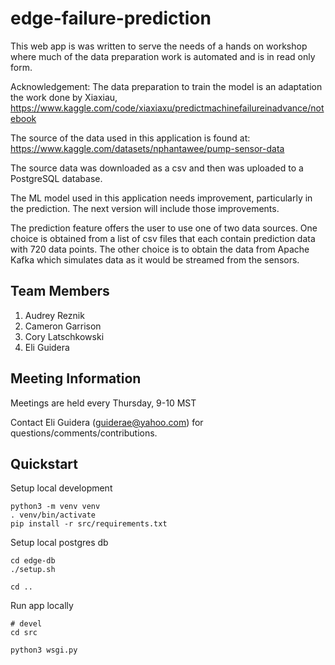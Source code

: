 # edge-failure-prediction

This web app is was written to serve the needs of a hands on workshop where much of the data preparation work is automated and is in read only form.

Acknowledgement: The data preparation to train the model is an adaptation the work done by
Xiaxiau, <https://www.kaggle.com/code/xiaxiaxu/predictmachinefailureinadvance/notebook>

The source of the data used in this application is found at: <https://www.kaggle.com/datasets/nphantawee/pump-sensor-data>

The source data was downloaded as a csv and then was uploaded to a PostgreSQL database.

The ML model used in this application needs improvement, particularly in the prediction.  The next version will include those improvements.

The prediction feature offers the user to use one of two data sources.  One choice is obtained from a list of csv files that each contain prediction data with 720 data points.  The other choice is to obtain the data from Apache Kafka which simulates data as it would be streamed from the sensors.

## Team Members

1. Audrey Reznik
1. Cameron Garrison
1. Cory Latschkowski
1. Eli Guidera

## Meeting Information

Meetings are held every Thursday, 9-10 MST

Contact Eli Guidera (guiderae@yahoo.com) for questions/comments/contributions.

## Quickstart

Setup local development

```
python3 -m venv venv
. venv/bin/activate
pip install -r src/requirements.txt
```

Setup local postgres db

```
cd edge-db
./setup.sh

cd ..
```

Run app locally

```
# devel
cd src

python3 wsgi.py
```
